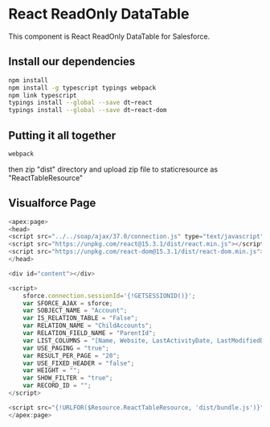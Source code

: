 # React ReadOnly DataTable
This component is React ReadOnly DataTable for Salesforce.

## Install our dependencies

```sh
npm install
npm install -g typescript typings webpack
npm link typescript
typings install --global --save dt~react
typings install --global --save dt~react-dom
```

## Putting it all together

```sh
webpack
```

then zip "dist" directory and upload zip file to staticresource as "ReactTableResource"


## Visualforce Page

```javascript
<apex:page>
<head>
<script src="../../soap/ajax/37.0/connection.js" type="text/javascript"></script>
<script src="https://unpkg.com/react@15.3.1/dist/react.min.js"></script>
<script src="https://unpkg.com/react-dom@15.3.1/dist/react-dom.min.js"></script>
</head>

<div id="content"></div>

<script>
	sforce.connection.sessionId='{!GETSESSIONID()}';
	var SFORCE_AJAX = sforce;
	var SOBJECT_NAME = "Account";
	var IS_RELATION_TABLE = "False";
	var RELATION_NAME = "ChildAccounts";
	var RELATION_FIELD_NAME = "ParentId";
	var LIST_COLUMNS = "[Name, Website, LastActivityDate, LastModifiedDate, IsPartner, ParentId]";
	var USE_PAGING = "true";
	var RESULT_PER_PAGE = "20";
	var USE_FIXED_HEADER = "false";
	var HEIGHT = "";
	var SHOW_FILTER = "true";
	var RECORD_ID = "";
</script>

<script src="{!URLFOR($Resource.ReactTableResource, 'dist/bundle.js')}"></script>
</apex:page>
```